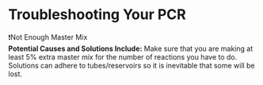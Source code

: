 # Troubleshooting Your PCR

❗Not Enough Master Mix  
**Potential Causes and Solutions Include:** Make sure that you are making at least 5% extra master mix for the number of reactions you have to do. Solutions can adhere to tubes/reservoirs so it is inevitable that some will be lost. 
